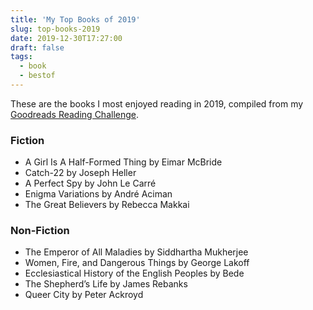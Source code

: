```yaml
---
title: 'My Top Books of 2019'
slug: top-books-2019
date: 2019-12-30T17:27:00
draft: false
tags:
  - book
  - bestof
---
```


These are the books I most enjoyed reading in 2019, compiled from my [Goodreads Reading Challenge](https://www.goodreads.com/challenges/8863-2019-reading-challenge).

### Fiction

- A Girl Is A Half-Formed Thing by Eimar McBride
- Catch-22 by Joseph Heller
- A Perfect Spy by John Le Carré
- Enigma Variations by André Aciman
- The Great Believers by Rebecca Makkai

### Non-Fiction

- The Emperor of All Maladies by Siddhartha Mukherjee
- Women, Fire, and Dangerous Things by George Lakoff
- Ecclesiastical History of the English Peoples by Bede
- The Shepherd’s Life by James Rebanks
- Queer City by Peter Ackroyd
